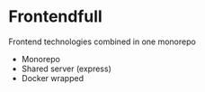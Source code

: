 # Frontendfull

Frontend technologies combined in one monorepo

- Monorepo
- Shared server (express)
- Docker wrapped



